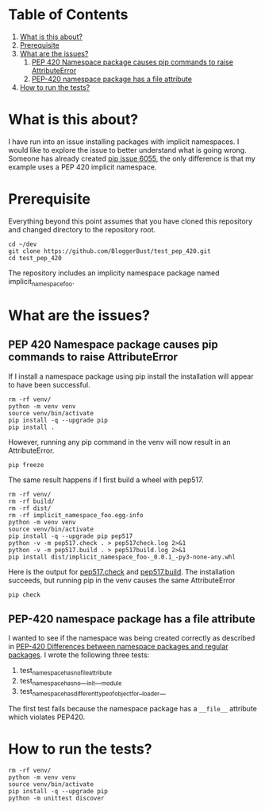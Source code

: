 
# Table of Contents

1.  [What is this about?](#org0f73edd)
2.  [Prerequisite](#org5d646d2)
3.  [What are the issues?](#orga791621)
    1.  [PEP 420 Namespace package causes pip commands to raise AttributeError](#org952fbf8)
    2.  [PEP-420 namespace package has a <span class="underline"><span class="underline">file</span></span> attribute](#org8bf5c44)
4.  [How to run the tests?](#org89098ae)



<a id="org0f73edd"></a>

# What is this about?

I have run into an issue installing packages with implicit namespaces. I would like to explore the issue to better understand what is going wrong. Someone has already created [pip issue 6055](https://github.com/pypa/pip/issues/6055), the only difference is that my example uses a PEP 420 implicit namespace.


<a id="org5d646d2"></a>

# Prerequisite

Everything beyond this point assumes that you have cloned this repository and changed directory to the repository root.

    cd ~/dev
    git clone https://github.com/BloggerBust/test_pep_420.git
    cd test_pep_420

The repository includes an implicity namespace package named implicit<sub>namespace</sub><sub>foo</sub>. 


<a id="orga791621"></a>

# What are the issues?


<a id="org952fbf8"></a>

## PEP 420 Namespace package causes pip commands to raise AttributeError

If I install a namespace package using pip install the installation will appear to have been successful.

    rm -rf venv/
    python -m venv venv
    source venv/bin/activate
    pip install -q --upgrade pip
    pip install .

However, running any pip command in the venv will now result in an AttributeError.

    pip freeze

The same result happens if I first build a wheel with pep517.

    rm -rf venv/
    rm -rf build/
    rm -rf dist/
    rm -rf implicit_namespace_foo.egg-info
    python -m venv venv
    source venv/bin/activate
    pip install -q --upgrade pip pep517
    python -v -m pep517.check . > pep517check.log 2>&1
    python -v -m pep517.build . > pep517build.log 2>&1
    pip install dist/implicit_namespace_foo-_0.0.1_-py3-none-any.whl

Here is the output for [pep517.check](pep517check.log) and [pep517.build](pep517build.log). The installation succeeds, but running pip in the venv causes the same AttributeError

    pip check


<a id="org8bf5c44"></a>

## PEP-420 namespace package has a <span class="underline"><span class="underline">file</span></span> attribute

I wanted to see if the namespace was being created correctly as described in [PEP-420 Differences between namespace packages and regular packages](https://www.python.org/dev/peps/pep-0420/#differences-between-namespace-packages-and-regular-packages). I wrote the following three tests:

1.  test<sub>namespace</sub><sub>has</sub><sub>no</sub><sub>file</sub><sub>attribute</sub>
2.  test<sub>namespace</sub><sub>has</sub><sub>no</sub>\_\_<sub>init</sub>\_\_<sub>module</sub>
3.  test<sub>namespace</sub><sub>has</sub><sub>different</sub><sub>type</sub><sub>of</sub><sub>object</sub><sub>for</sub>\_<sub>loader</sub>\_\_

The first test fails because the namespace package has a `__file__` attribute which violates PEP420.


<a id="org89098ae"></a>

# How to run the tests?

    rm -rf venv/
    python -m venv venv
    source venv/bin/activate
    pip install -q --upgrade pip
    python -m unittest discover

